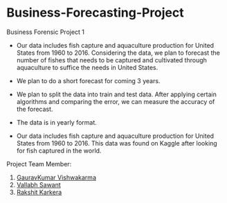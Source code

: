 # Business-Forecasting-Project
Business Forensic Project 1

- Our data includes fish capture and aquaculture production for United States from 1960 to 2016. Considering the data, we plan to forecast the number of fishes that needs to be captured and cultivated through aquaculture to suffice the needs in United States.

- We plan to do a short forecast for coming 3 years.

- We plan to split the data into train and test data. After applying certain algorithms and comparing the error, we can measure the accuracy of the forecast.

- The data is in yearly format.

- Our data includes fish capture and aquaculture production for United States from 1960 to 2016. This data was found on Kaggle after looking for fish captured in the world.

Project Team Member:

1. [GauravKumar Vishwakarma](https://github.com/Gaurav-Vish)
2. [Vallabh Sawant](https://github.com/VallabhSawant)
3. [Rakshit Karkera](https://github.com/Rakshit-Karkera)
